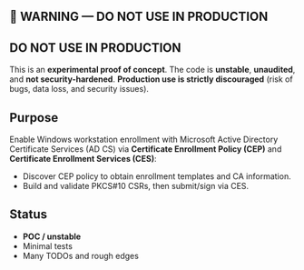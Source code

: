 ## 🚨 WARNING — DO NOT USE IN PRODUCTION 
DO NOT USE IN PRODUCTION
--------------------------------------

This is an **experimental proof of concept**. The code is **unstable**, **unaudited**, and **not security-hardened**.
**Production use is strictly discouraged** (risk of bugs, data loss, and security issues).

Purpose
-------

Enable Windows workstation enrollment with Microsoft Active Directory Certificate Services (AD CS)
via **Certificate Enrollment Policy (CEP)** and **Certificate Enrollment Services (CES)**:

- Discover CEP policy to obtain enrollment templates and CA information.
- Build and validate PKCS#10 CSRs, then submit/sign via CES.

Status
------

- **POC / unstable**
- Minimal tests
- Many TODOs and rough edges
